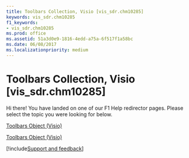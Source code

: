 ```yaml
---
title: Toolbars Collection, Visio [vis_sdr.chm10285]
keywords: vis_sdr.chm10285
f1_keywords:
- vis_sdr.chm10285
ms.prod: office
ms.assetid: 51a3d0e9-1816-4edd-a75a-6f517f1a58bc
ms.date: 06/08/2017
ms.localizationpriority: medium
---
```



# Toolbars Collection, Visio [vis_sdr.chm10285]

Hi there! You have landed on one of our F1 Help redirector pages. Please select the topic you were looking for below.

[Toolbars Object (Visio)](https://msdn.microsoft.com/library/05a7736a-4655-de35-14fe-32e32fd1784d%28Office.15%29.aspx)

[Toolbars Object (Visio)](https://msdn.microsoft.com/library/722c5101-e5b3-452d-e484-e2e2fa4209eb.aspx)

[!include[Support and feedback](~/includes/feedback-boilerplate.md)]